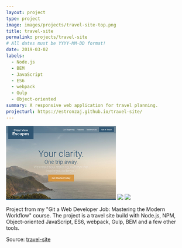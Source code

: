 ```yaml
---
layout: project
type: project
image: images/projects/travel-site-top.png
title: travel-site
permalink: projects/travel-site
# All dates must be YYYY-MM-DD format!
date: 2019-03-02
labels:
  - Node.js
  - BEM
  - JavaScript
  - ES6
  - webpack
  - Gulp
  - Object-oriented
summary: A responsive web application for travel planning.
projecturl: https://estronzaj.github.io/travel-site/
---
```


<div class="ui small rounded images">
  <img class="ui image" src="../images/projects/travel-site-top.png">
  <img class="ui image" src="../images/projects/travel-site-middle.jpg">
  <img class="ui image" src="../images/projects/travel-site-bottom.jpg">
</div>

Project from my "Git a Web Developer Job: Mastering the Modern Workflow" course.  The project is a travel site build with Node.js, 
NPM, Object-oriented JavaScript, ES6, webpack, Gulp, BEM and a few other tools.

Source: <a href="https://github.com/estronzaj/travel-site"><i class="large github icon"></i>travel-site</a>



